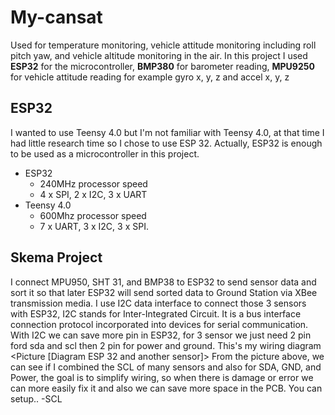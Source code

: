# My-cansat
Used for temperature monitoring, vehicle attitude monitoring including roll pitch yaw, and vehicle altitude monitoring in the air.
In this project I used **ESP32** for the microcontroller, **BMP380** for barometer reading, **MPU9250** for vehicle attitude reading for example gyro x, y, z and accel x, y, z
## ESP32
I wanted to use Teensy 4.0 but I'm not familiar with Teensy 4.0, at that time I had little research time so I chose to use ESP 32. Actually, ESP32 is enough to be used as a microcontroller in this project.
- ESP32 
  - 240MHz processor speed
  - 4 x SPI, 2 x I2C, 3 x UART
- Teensy 4.0 
  - 600Mhz processor speed
  - 7 x UART, 3 x I2C, 3 x SPI.
## Skema Project
I connect MPU950, SHT 31, and BMP38 to ESP32 to send sensor data and sort it so that later ESP32 will send sorted data to Ground Station via XBee transmission media. I use I2C data interface to connect those 3 sensors with ESP32, I2C stands for Inter-Integrated Circuit. It is a bus interface connection protocol incorporated into devices for serial communication. With I2C we can save more pin in ESP32, for 3 sensor we just need 2 pin ford sda and scl then 2 pin for power and ground. This's my wiring diagram
<Picture [Diagram ESP 32 and another sensor]>
From the picture above, we can see if I combined the SCL of many sensors and also for SDA, GND, and Power, the goal is to simplify wiring, so when there is damage or error we can more easily fix it and also we can save more space in the PCB. You can setup..
-SCL
